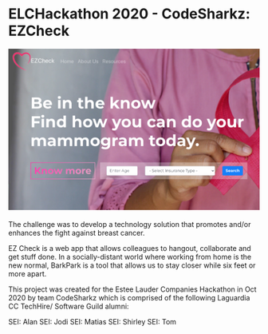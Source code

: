 # ELCHackathon 2020 - CodeSharkz: EZCheck 
![EZCheck Landing Page](/team-project/public/ezcheck2.png)<br/><br/>
The challenge was to develop a technology solution that promotes and/or enhances the fight against breast cancer.

EZ Check is a web app that allows colleagues to hangout, collaborate and get stuff done. In a socially-distant world where working from home is the new normal, BarkPark is a tool that allows us to stay closer while six feet or more apart.

This project was created for the Estee Lauder Companies Hackathon in Oct 2020 by team CodeSharkz which is comprised of the following Laguardia CC TechHire/ Software Guild alumni:

SEI: Alan
SEI: Jodi
SEI: Matias
SEI: Shirley
SEI: Tom
